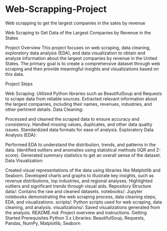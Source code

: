 # Web-Scrapping-Project
Web scrapping to get the largest companies in the sates by revenue 

Web Scraping to Get Data of the Largest Companies by Revenue in the States

Project Overview
This project focuses on web scraping, data cleaning, exploratory data analysis (EDA), and data visualization to obtain and analyze information about the largest companies by revenue in the United States. The primary goal is to create a comprehensive dataset through web scraping and then provide meaningful insights and visualizations based on this data.

Project Steps

Web Scraping:
Utilized Python libraries such as BeautifulSoup and Requests to scrape data from reliable sources.
Extracted relevant information about the largest companies, including their names, revenues, industries, and other pertinent details.
Data Cleaning:

Processed and cleaned the scraped data to ensure accuracy and consistency.
Handled missing values, duplicates, and other data quality issues.
Standardized data formats for ease of analysis.
Exploratory Data Analysis (EDA):

Performed EDA to understand the distribution, trends, and patterns in the data.
Identified outliers and anomalies using statistical methods (IQR and Z-score).
Generated summary statistics to get an overall sense of the dataset.
Data Visualization:

Created visual representations of the data using libraries like Matplotlib and Seaborn.
Developed charts and graphs to illustrate key insights, such as revenue distributions, top industries, and regional analyses.
Highlighted outliers and significant trends through visual aids.
Repository Structure
data/: Contains the raw and cleaned datasets.
notebooks/: Jupyter notebooks demonstrating the web scraping process, data cleaning steps, EDA, and visualizations.
scripts/: Python scripts used for web scraping, data cleaning, and analysis.
visualizations/: Saved visualizations generated from the analysis.
README.md: Project overview and instructions.
Getting Started
Prerequisites
Python 3.x
Libraries: BeautifulSoup, Requests, Pandas, NumPy, Matplotlib, Seaborn
